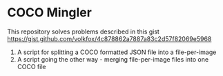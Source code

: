 # COCO Mingler

This repository solves problems described in this gist https://gist.github.com/volkfox/4c878862a7887a83c2d57f82069e5968

1. A script for splitting a COCO formatted JSON file into a file-per-image
2. A script going the other way - merging file-per-image files into one COCO file
